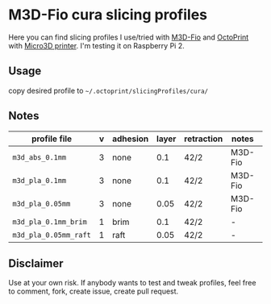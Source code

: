 # M3D-Fio cura slicing profiles

Here you can find slicing profiles I use/tried with [M3D-Fio](https://github.com/donovan6000/M3D-Fio) and [OctoPrint](https://github.com/foosel/OctoPrint) with [Micro3D printer](http://printm3d.com). I'm testing it on Raspberry Pi 2.

## Usage

copy desired profile to `~/.octoprint/slicingProfiles/cura/`

## Notes

| profile file          | v   | adhesion | layer | retraction | notes   | result |
| --------------------- | --- | -------- | ----- | ---------- | ------- | ------ |
| `m3d_abs_0.1mm`       | 3   | none     | 0.1   | 42/2       | M3D-Fio | -      |
| `m3d_pla_0.1mm`       | 3   | none     | 0.1   | 42/2       | M3D-Fio | -      |
| `m3d_pla_0.05mm`      | 3   | none     | 0.05  | 42/2       | M3D-Fio | -      |
| `m3d_pla_0.1mm_brim`  | 1   | brim     | 0.1   | 42/2       | -       | -      |
| `m3d_pla_0.05mm_raft` | 1   | raft     | 0.05  | 42/2       | -       | -      |

## Disclaimer

Use at your own risk. If anybody wants to test and tweak profiles, feel free
to comment, fork, create issue, create pull request.
